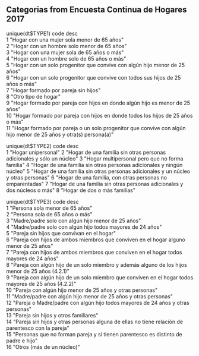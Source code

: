 ## Categorias from Encuesta Continua de Hogares 2017

unique(dt$TYPE1)
code	desc		
 1 "Hogar con una mujer sola menor de 65 años"                                                    
 2 "Hogar con un hombre solo menor de 65 años"                                                    
 3 "Hogar con una mujer sola de 65 años o más"                                                    
 4 "Hogar con un hombre solo de 65 años o más"                                                    
 5 "Hogar con un solo progenitor que convive con algún hijo menor de 25 años"                     
 6 "Hogar con un solo progenitor que convive con todos sus hijos de 25 años o más"                
 7 "Hogar formado por pareja sin hijos"                                                           
 8 "Otro tipo de hogar"                                                                           
 9 "Hogar formado por pareja con hijos en donde algún hijo es menor de 25 años"                   
10 "Hogar formado por pareja con hijos en donde todos los hijos de 25 años o más"                 
11 "Hogar formado por pareja o un solo progenitor que convive con algún hijo menor de 25 años y otra(s) persona(a)"

unique(dt$TYPE2)
code	desc		
1 "Hogar unipersonal"
2 "Hogar de una familia sin otras personas adicionales y sólo un núcleo"
3 "Hogar multipersonal pero que no forma familia"
4 "Hogar de una familia sin otras personas adicionales y ningún núcleo"
5 "Hogar de una familia sin otras personas adicionales y un núcleo y otras personas"
6 "Hogar de una familia, con otras personas no emparentadas"
7 "Hogar de una familia sin otras personas adicionales y dos núcleos o más"
8 "Hogar de dos o más familias"


unique(dt$TYPE3)
code	desc		
 1	"Persona sola menor de 65 años"                                                                         		
 2	"Persona sola de 65 años o más"                                                                         		
 3	"Madre/padre solo con algún hijo menor de 25 años"                                                      		
 4	"Madre/padre solo con algún hijo todos mayores de 24 años"                                              		
 5	"Pareja sin hijos que convivan en el hogar"                                                             		
 6	"Pareja con hijos de ambos miembros que conviven en el hogar alguno menor de 25 años"                   		
 7	"Pareja con hijos de ambos miembros que conviven en el hogar todos mayores de 24 años"                  		
 8	"Pareja con algún hijo de un solo miembro y además alguno de los hijos menor de 25 años (4.2.1)"        		
 9	"Pareja con algún hijo de un solo miembro que conviven en el hogar todos mayores de 25 años (4.2.2)"    		
 10 "Pareja con algún hijo menor de 25 años y otras personas"                                              		
 11 "Madre/padre con algún hijo menor de 25 años y otras personas"                                         		
 12 "Pareja o Madre/padre con algún hijo todos mayores de 24 años y otras personas"                       		
 13 "Pareja sin hijos y otros familiares"                                                                  		
 14 "Pareja sin hijos y otras personas alguna de ellas no tiene relación de parentesco con la pareja"      		
 15 "Personas que no forman pareja y si tienen parentesco es distinto de padre e hijo"                     		
 16 "Otros (más de un núcleo)"                                                                             		
		